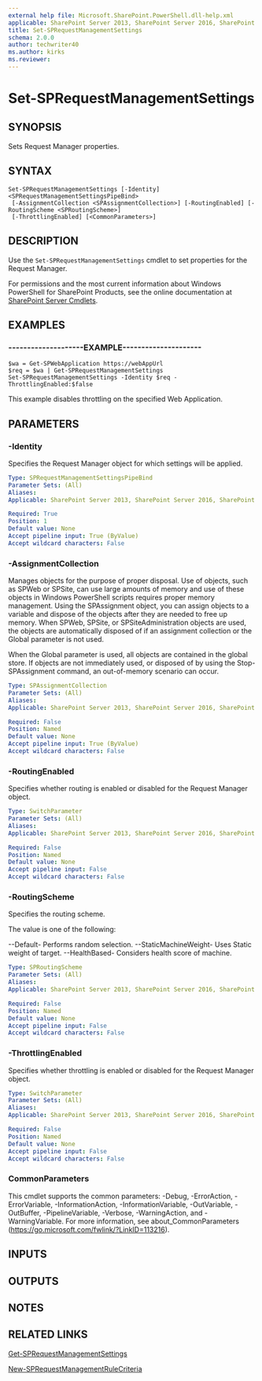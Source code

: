 ```yaml
---
external help file: Microsoft.SharePoint.PowerShell.dll-help.xml
applicable: SharePoint Server 2013, SharePoint Server 2016, SharePoint Server 2019
title: Set-SPRequestManagementSettings
schema: 2.0.0
author: techwriter40
ms.author: kirks
ms.reviewer:
---
```


# Set-SPRequestManagementSettings

## SYNOPSIS
Sets Request Manager properties.


## SYNTAX

```
Set-SPRequestManagementSettings [-Identity] <SPRequestManagementSettingsPipeBind>
 [-AssignmentCollection <SPAssignmentCollection>] [-RoutingEnabled] [-RoutingScheme <SPRoutingScheme>]
 [-ThrottlingEnabled] [<CommonParameters>]
```

## DESCRIPTION
Use the `Set-SPRequestManagementSettings` cmdlet to set properties for the Request Manager.

For permissions and the most current information about Windows PowerShell for SharePoint Products, see the online documentation at [SharePoint Server Cmdlets](https://docs.microsoft.com/powershell/sharepoint/sharepoint-server/sharepoint-server-cmdlets).

## EXAMPLES

### --------------------EXAMPLE---------------------
```
$wa = Get-SPWebApplication https://webAppUrl
$req = $wa | Get-SPRequestManagementSettings
Set-SPRequestManagementSettings -Identity $req -ThrottlingEnabled:$false
```

This example disables throttling on the specified Web Application.

## PARAMETERS

### -Identity
Specifies the Request Manager object for which settings will be applied.

```yaml
Type: SPRequestManagementSettingsPipeBind
Parameter Sets: (All)
Aliases: 
Applicable: SharePoint Server 2013, SharePoint Server 2016, SharePoint Server 2019

Required: True
Position: 1
Default value: None
Accept pipeline input: True (ByValue)
Accept wildcard characters: False
```

### -AssignmentCollection
Manages objects for the purpose of proper disposal. Use of objects, such as SPWeb or SPSite, can use large amounts of memory and use of these objects in Windows PowerShell scripts requires proper memory management. Using the SPAssignment object, you can assign objects to a variable and dispose of the objects after they are needed to free up memory. When SPWeb, SPSite, or SPSiteAdministration objects are used, the objects are automatically disposed of if an assignment collection or the Global parameter is not used.

When the Global parameter is used, all objects are contained in the global store. If objects are not immediately used, or disposed of by using the Stop-SPAssignment command, an out-of-memory scenario can occur.

```yaml
Type: SPAssignmentCollection
Parameter Sets: (All)
Aliases: 
Applicable: SharePoint Server 2013, SharePoint Server 2016, SharePoint Server 2019

Required: False
Position: Named
Default value: None
Accept pipeline input: True (ByValue)
Accept wildcard characters: False
```

### -RoutingEnabled
Specifies whether routing is enabled or disabled for the Request Manager object.

```yaml
Type: SwitchParameter
Parameter Sets: (All)
Aliases: 
Applicable: SharePoint Server 2013, SharePoint Server 2016, SharePoint Server 2019

Required: False
Position: Named
Default value: None
Accept pipeline input: False
Accept wildcard characters: False
```

### -RoutingScheme
Specifies the routing scheme.

The value is one of the following:

--Default- Performs random selection.
--StaticMachineWeight- Uses Static weight of target.
--HealthBased- Considers health score of machine.

```yaml
Type: SPRoutingScheme
Parameter Sets: (All)
Aliases: 
Applicable: SharePoint Server 2013, SharePoint Server 2016, SharePoint Server 2019

Required: False
Position: Named
Default value: None
Accept pipeline input: False
Accept wildcard characters: False
```

### -ThrottlingEnabled
Specifies whether throttling is enabled or disabled for the Request Manager object.

```yaml
Type: SwitchParameter
Parameter Sets: (All)
Aliases: 
Applicable: SharePoint Server 2013, SharePoint Server 2016, SharePoint Server 2019

Required: False
Position: Named
Default value: None
Accept pipeline input: False
Accept wildcard characters: False
```

### CommonParameters
This cmdlet supports the common parameters: -Debug, -ErrorAction, -ErrorVariable, -InformationAction, -InformationVariable, -OutVariable, -OutBuffer, -PipelineVariable, -Verbose, -WarningAction, and -WarningVariable. For more information, see about_CommonParameters (https://go.microsoft.com/fwlink/?LinkID=113216).

## INPUTS

## OUTPUTS

## NOTES

## RELATED LINKS

[Get-SPRequestManagementSettings](Get-SPRequestManagementSettings.md)

[New-SPRequestManagementRuleCriteria](New-SPRequestManagementRuleCriteria.md)
